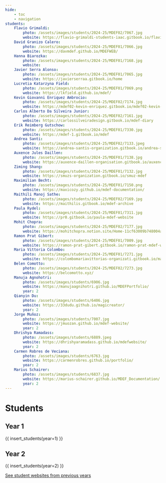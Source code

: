 ```yaml
---
hide:
    - toc
    - navigation
students:
    Flavio Grimaldi:
        photo: /assets/images/students/2024-25/MDEF02/7067.jpg
        website: https://flavio-grimaldi-students-iaac.gitbook.io/flavio_grimaldi
    David Granizo Calero:
        photo: /assets/images/students/2024-25/MDEF01/7066.jpg
        website: https://davmdef.github.io/MDEFWEB/
    Hanna Biarozka:
        photo: /assets/images/students/2024-25/MDEF01/7168.jpg
        website:
    Javier Serra Alonso:
        photo: /assets/images/students/2024-25/MDEF01/7065.jpg
        website: https://javierserraa.gitbook.io/home
    Lucretia Katarzyna Field:
        photo: /assets/images/students/2024-25/MDEF01/7069.png
        website: https://lkfield.github.io/mdef/
    Kevin Giovanni Enriquez Ambrocio:
        photo: /assets/images/students/2024-25/MDEF02/7174.jpg
        website: https://mdef02-kevin-enriquez.gitbook.io/mdef02-kevin-enriquez
    Carlos Alberto Da Silveira Junior:
        photo: /assets/images/students/2024-25/MDEF02/7161.jpg
        website: https://carlossilveiradesign.gitbook.io/mdef-diary
    Erik Reimberg Gutschow:
        photo: /assets/images/students/2024-25/MDEF01/7330.jpg
        website: https://mdef-1.gitbook.io/mdef
    Andrea Santi:
        photo: /assets/images/students/2024-25/MDEF02/7133.jpeg
        website: https://andrea-santis-organization.gitbook.io/andrea-santi-mdef-course
    Auxence Jules Daillen:
        photo: /assets/images/students/2024-25/MDEF01/7138.jpg
        website: https://auxence-daillen-organisation.gitbook.io/auxence-daillen/
    Ziming Shang:
        photo: /assets/images/students/2024-25/MDEF01/7132.jpg
        website: https://smuzs-organization.gitbook.io/smuz-mdef
    Maximilian Becht:
        photo: /assets/images/students/2024-25/MDEF01/7150.png
        website: https://maxicozy.github.io/mdef-documentation/
    Maithili Manoj Sathe:
        photo: /assets/images/students/2024-25/MDEF02/7169.jpg
        website: https://maithilis.gitbook.io/mdef-archive
    Paula Rydel:
        photo: /assets/images/students/2024-25/MDEF01/7311.jpg
        website: https://pr0.gitbook.io/paula-mdef-website
    Mohit Chopra:
        photo: /assets/images/students/2024-25/MDEF02/7177.jpg
        website: https://mohitchopra.notion.site/Home-11cf63009b748004a336e4cc92903c61?pvs=4
    Ramon Prat Gibert:
        photo: /assets/images/students/2024-25/MDEF01/7009.jpg
        website: https://ramon-prat-gibert.gitbook.io/ramon-prat-mdef-website/final-project
    Maria Vittoria Colombo:
        photo: /assets/images/students/2024-25/MDEF01/7271.jpg
        website: https://colombomariavittorias-organizati.gitbook.io/maria-vittoria-colombo-mdef/
    Belen Comotto:
        photo: /assets/images/students/2024-25/MDEF02/7273.jpg
        website: https://belcomotto.xyz/
    Manuja Agnohotri:
        photo: /assets/images/students/6906.jpg
        website: https://manujaagnihotri.github.io/MDEFPortfolio/
        year: 2
    Qianyin Du:
        photo: /assets/images/students/6406.jpg
        website: https://33dudu.github.io/magicreator/
        year: 2
    Jorge Muñoz:
        photo: /assets/images/students/7007.jpg
        website: https://jmuozan.github.io/mdef-website/
        year: 2
    Dhrishya Ramadass:
        photo: /assets/images/students/6889.jpeg
        website: https://dhrishyaramadass.github.io/mdefwebsite/
        year: 2
    Carmen Robres de Veciana:
        photo: /assets/images/students/6763.jpg
        website: https://carmenrobres.github.io/portfolio/
        year: 2
    Marius Schairer:
        photo: /assets/images/students/6837.jpg
        website: https://marius-schairer.github.io/MDEF_Documentation/
        year: 2
---
```


# Students

## Year 1

{{ insert_students(year=1) }} 

## Year 2

{{ insert_students(year=2) }}

<div class="button-container">

<a class="md-button" href="/student-websites/">See student websites from previous years</a>

</div>
